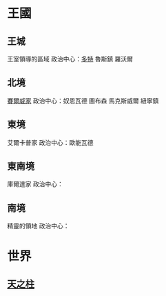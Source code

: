 <!-- TITLE: 地理位置 -->
<!-- SUBTITLE:  -->

# 王國
## 王城
王室領導的區域
政治中心：[多特](地理/多特)
魯斯鎮
羅沃爾
## 北境
[賽爾威家](組織/賽威爾家)
政治中心：奴恩瓦德
圖布森
馬克斯威爾
紐寧鎮
## 東境
艾爾卡普家
政治中心：歐能瓦德
## 東南境
庫爾達家
政治中心：
## 南境
精靈的領地
政治中心：

# 世界
## [天之柱](地理/天之柱)